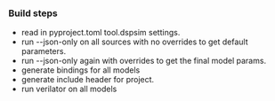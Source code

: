 ### Build steps

- read in pyproject.toml tool.dspsim settings.
- run --json-only on all sources with no overrides to get default parameters.
- run --json-only again with overrides to get the final model params.
- generate bindings for all models
- generate include header for project.
- run verilator on all models
 